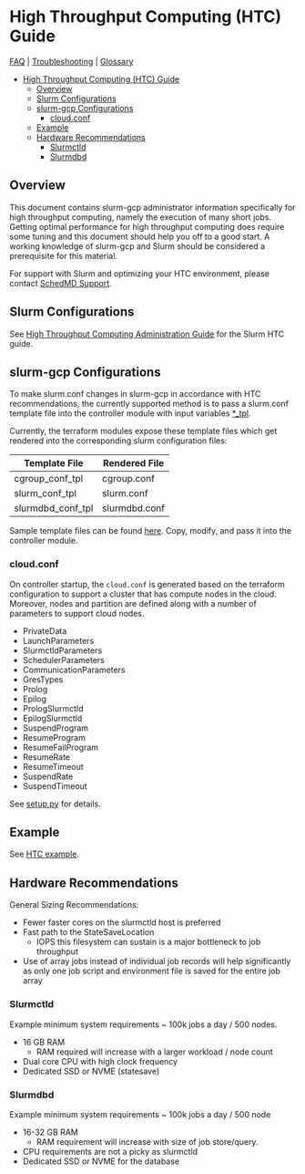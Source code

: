 # High Throughput Computing (HTC) Guide

[FAQ](./faq.md) | [Troubleshooting](./troubleshooting.md) |
[Glossary](./glossary.md)

<!-- mdformat-toc start --slug=github --no-anchors --maxlevel=6 --minlevel=1 -->

- [High Throughput Computing (HTC) Guide](#high-throughput-computing-htc-guide)
  - [Overview](#overview)
  - [Slurm Configurations](#slurm-configurations)
  - [slurm-gcp Configurations](#slurm-gcp-configurations)
    - [cloud.conf](#cloudconf)
  - [Example](#example)
  - [Hardware Recommendations](#hardware-recommendations)
    - [Slurmctld](#slurmctld)
    - [Slurmdbd](#slurmdbd)

<!-- mdformat-toc end -->

## Overview

This document contains slurm-gcp administrator information specifically for high
throughput computing, namely the execution of many short jobs. Getting optimal
performance for high throughput computing does require some tuning and this
document should help you off to a good start. A working knowledge of slurm-gcp
and Slurm should be considered a prerequisite for this material.

For support with Slurm and optimizing your HTC environment, please contact
[SchedMD Support](https://www.schedmd.com/support.php).

## Slurm Configurations

See
[High Throughput Computing Administration Guide](https://slurm.schedmd.com/high_throughput.html)
for the Slurm HTC guide.

## slurm-gcp Configurations

To make slurm.conf changes in slurm-gcp in accordance with HTC recommendations,
the currently supported method is to pass a slurm.conf template file into the
controller module with input variables
[\*\_tpl](../terraform/slurm_cluster/modules/slurm_controller_instance/README_TF.md#inputs).

Currently, the terraform modules expose these template files which get rendered
into the corresponding slurm configuration files:

| Template File     | Rendered File |
| ----------------- | ------------- |
| cgroup_conf_tpl   | cgroup.conf   |
| slurm_conf_tpl    | slurm.conf    |
| slurmdbd_conf_tpl | slurmdbd.conf |

Sample template files can be found [here](../etc/). Copy, modify, and pass it
into the controller module.

### cloud.conf

On controller startup, the `cloud.conf` is generated based on the terraform
configuration to support a cluster that has compute nodes in the cloud.
Moreover, nodes and partition are defined along with a number of parameters to
support cloud nodes.

- PrivateData
- LaunchParameters
- SlurmctldParameters
- SchedulerParameters
- CommunicationParameters
- GresTypes
- Prolog
- Epilog
- PrologSlurmctld
- EpilogSlurmctld
- SuspendProgram
- ResumeProgram
- ResumeFailProgram
- ResumeRate
- ResumeTimeout
- SuspendRate
- SuspendTimeout

See [setup.py](../scripts/setup.py#L147) for details.

## Example

See
[HTC example](../terraform/slurm_cluster/examples/slurm_cluster/cloud/htc/README.md).

## Hardware Recommendations

General Sizing Recommendations:

- Fewer faster cores on the slurmctld host is preferred
- Fast path to the StateSaveLocation
  - IOPS this filesystem can sustain is a major bottleneck to job throughput
- Use of array jobs instead of individual job records will help significantly as
  only one job script and environment file is saved for the entire job array

### Slurmctld

Example minimum system requirements ~ 100k jobs a day / 500 nodes.

- 16 GB RAM
  - RAM required will increase with a larger workload / node count
- Dual core CPU with high clock frequency
- Dedicated SSD or NVME (statesave)

### Slurmdbd

Example minimum system requirements ~ 100k jobs a day / 500 node

- 16-32 GB RAM
  - RAM requirement will increase with size of job store/query.
- CPU requirements are not a picky as slurmctld
- Dedicated SSD or NVME for the database
